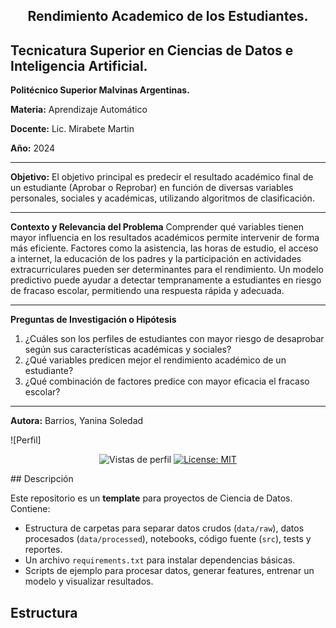 <div align="center">
  <h2 align="center">
   Rendimiento Academico de los Estudiantes.  
    
  </h2>
</div>


## Tecnicatura Superior en Ciencias de Datos e Inteligencia Artificial.

**Politécnico Superior Malvinas Argentinas.**

**Materia:** Aprendizaje Automático

**Docente:** Lic. Mirabete Martin

**Año:** 2024

*****************************************************************************
**Objetivo:**
El objetivo principal es predecir el resultado académico final de un estudiante (Aprobar o Reprobar) en función de diversas variables personales, sociales y académicas, utilizando algoritmos de clasificación.
******************************************************************************
**Contexto y Relevancia del Problema**
Comprender qué variables tienen mayor influencia en los resultados académicos permite intervenir de forma más eficiente. Factores como la asistencia, las horas de estudio, el acceso a internet, la educación de los padres y la participación en actividades extracurriculares pueden ser determinantes para el rendimiento. Un modelo predictivo puede ayudar a detectar tempranamente a estudiantes en riesgo de fracaso escolar, permitiendo una respuesta rápida y adecuada.

*****************************************************************************
**Preguntas de Investigación o Hipótesis**
1. ¿Cuáles son los perfiles de estudiantes con mayor riesgo de desaprobar según sus características académicas y sociales?
2. ¿Qué variables predicen mejor el rendimiento académico de un estudiante?
3. ¿Qué combinación de factores predice con mayor eficacia el fracaso escolar?

*****************************************************************************
**Autora:** Barrios, Yanina Soledad

![Perfil]

<p align="center">
  <img src="https://komarev.com/ghpvc/?username=edfedo" alt="Vistas de perfil" />
  <a href="https://opensource.org/licenses/MIT">
    <img src="https://img.shields.io/badge/License-MIT-yellow.svg" alt="License: MIT" />
  </a>
</p>
## Descripción

Este repositorio es un **template** para proyectos de Ciencia de Datos. Contiene:

- Estructura de carpetas para separar datos crudos (`data/raw`), datos procesados (`data/processed`), notebooks, código fuente (`src`), tests y reportes.  
- Un archivo `requirements.txt` para instalar dependencias básicas.  
- Scripts de ejemplo para procesar datos, generar features, entrenar un modelo y visualizar resultados.

## Estructura

